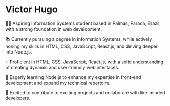 # Victor Hugo

👨‍💻 Aspiring Information Systems student based in Palmas, Paraná, Brazil, with a strong foundation in web development.

📚 Currently pursuing a degree in Information Systems, while actively honing my skills in HTML, CSS, JavaScript, React.js, and delving deeper into Node.js.

💡 Proficient in HTML, CSS, JavaScript, React.js, with a solid understanding of creating dynamic and user-friendly web interfaces.

🌱 Eagerly learning Node.js to enhance my expertise in front-end development and expand my technical repertoire.

🚀 Excited to contribute to exciting projects and collaborate with like-minded developers.

